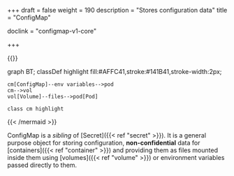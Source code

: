 +++
draft = false
weight = 190
description = "Stores configuration data"
title = "ConfigMap"

doclink = "configmap-v1-core"

+++

{{<mermaid>}}

graph BT;
    classDef highlight fill:#AFFC41,stroke:#141B41,stroke-width:2px;

    cm[ConfigMap]--env variables-->pod
    cm-->vol
    vol[Volume]--files-->pod[Pod]
    
    class cm highlight 
{{< /mermaid >}}

ConfigMap is a *sibling* of [Secret]({{< ref "secret" >}}). It is a general purpose object for storing configuration, **non-confidential** data for [containers]({{< ref "container" >}}) and providing them as files mounted inside them using [volumes]({{< ref "volume" >}}) or environment variables passed directly to them. 
